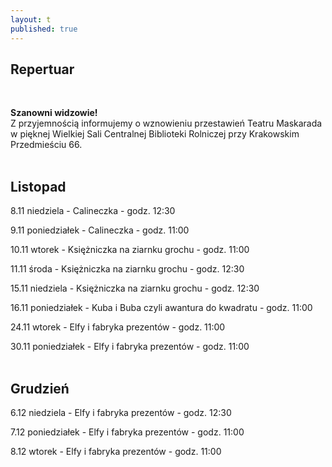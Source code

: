 ```yaml
---
layout: t
published: true
---
```




## Repertuar  

<br />

**Szanowni widzowie!**  
Z przyjemnością informujemy o wznowieniu przestawień Teatru Maskarada  
w pięknej Wielkiej Sali Centralnej Biblioteki Rolniczej przy Krakowskim Przedmieściu 66.
<br /><br />

## Listopad

8.11 niedziela - Calineczka - godz. 12:30  

9.11 poniedziałek - Calineczka - godz. 11:00  

10.11 wtorek - Księżniczka na ziarnku grochu - godz. 11:00  

11.11 środa - Księżniczka na ziarnku grochu - godz. 12:30  

15.11 niedziela - Księżniczka na ziarnku grochu - godz. 12:30  

16.11 poniedziałek - Kuba i Buba czyli awantura do kwadratu - godz. 11:00  

24.11 wtorek - Elfy i fabryka prezentów - godz. 11:00  

30.11 poniedziałek - Elfy i fabryka prezentów - godz. 11:00  
<br />  

## Grudzień

6.12 niedziela - Elfy i fabryka prezentów - godz. 12:30

7.12 poniedziałek - Elfy i fabryka prezentów - godz. 11:00  

8.12 wtorek - Elfy i fabryka prezentów - godz. 11:00
